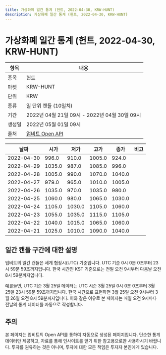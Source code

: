 ```yaml
---
title: 가상화폐 일간 통계 (헌트, 2022-04-30, KRW-HUNT)
description: 가상화폐 일간 통계 (헌트, 2022-04-30, KRW-HUNT)
---
```



가상화폐 일간 통계 (헌트, 2022-04-30, KRW-HUNT)
===

|항목|내용|
|--|--|
|종목|헌트|
|마켓|KRW-HUNT|
|단위|KRW|
|종류|일 단위 캔들 (10일치)|
|기간|2022년 04월 21일 09시 - 2022년 04월 30일 09시|
|생성일|2022년 05월 01일 09시|
|출처|[업비트 Open API](https://docs.upbit.com)|


|날짜|시가|저가|고가|종가|비고|
|--|--|--|--|--|--|
|2022-04-30|996.0|910.0|1005.0|924.0|    |
|2022-04-29|1035.0|987.0|1085.0|996.0|    |
|2022-04-28|1005.0|990.0|1070.0|1040.0|    |
|2022-04-27|979.0|965.0|1010.0|1005.0|    |
|2022-04-26|1035.0|970.0|1035.0|980.0|    |
|2022-04-25|1060.0|980.0|1065.0|1030.0|    |
|2022-04-24|1105.0|1030.0|1105.0|1060.0|    |
|2022-04-23|1055.0|1035.0|1115.0|1105.0|    |
|2022-04-22|1040.0|1015.0|1065.0|1060.0|    |
|2022-04-21|1025.0|1010.0|1090.0|1040.0|    |


일간 캔들 구간에 대한 설명
---


업비트의 일간 캔들은 세계 협정시(UTC) 기준입니다. 
UTC 기준 0시 0분 0초부터 23시 59분 59초까지입니다. 
한국 시간인 KST 기준으로는 전일 오전 9시부터 다음날 오전 8시 59분까지입니다. 


예를들면, UTC 기준 3월 25일 데이터는 UTC 시준 3월 25일 0시 0분 0초부터 3월 25일 23시 59분 59초까지입니다. 
한국 시간으로 표현하면 3월 25일 오전 9시부터 3월 26일 오전 8시 59분까지입니다. 
이와 같은 이유로 본 페이지는 매일 오전 9시마다 전날의 통계 데이터를 자동으로 작성합니다. 


주의
---


본 페이지는 업비트의 Open API를 통하여 자동으로 생성된 페이지입니다. 
단순한 통계 데이터만 제공하고, 자료를 통해 인사이트를 얻기 위한 참고용으로만 사용하시기 바랍니다. 
투자를 권유하는 것은 아니며, 투자에 대한 모든 책임은 투자자 본인에게 있습니다. 

